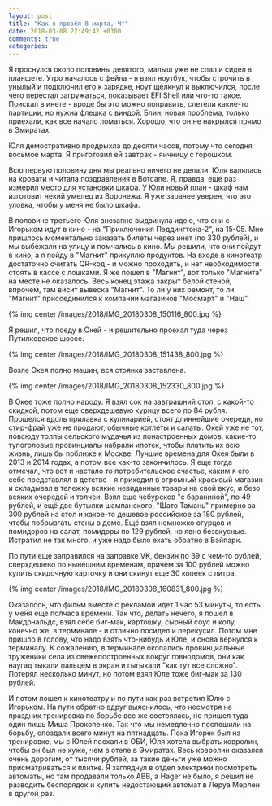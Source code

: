 ```yaml
---
layout: post
title: "Как я провёл 8 марта, Чт"
date: 2018-03-08 22:49:42 +0300
comments: true
categories: 
---
```

Я проснулся около половины девятого, малыш уже не спал и сидел в планшете. Утро началось с фейла - я взял ноутбук, чтобы строчить в унылый и подключил его к зарядке, ноут щелкнул и выключился, после чего перестал загружаться, показывает EFI Shell или что-то такое. Поискал в инете - вроде бы это можно поправить, слетели какие-то партиции, но нужна флешка с виндой. Блин, новая проблема, только приехали, как все начало ломаться. Хорошо, что он не накрылся прямо в Эмиратах.

Юля демостративно продрыхла до десяти часов, потому что сегодня восьмое марта. Я приготовил ей завтрак - яичницу с горошком.

Всю первую половину дня мы реально ничего не делали. Юля валялась на кровати и читала поздравления в Вотсапе. Я, правда, еще раз измерил место для установки шкафа. У Юли новый план - шкаф нам изготовит некий умелец из Воронежа. Я уже заранее уверен, что это уловка, чтобы у меня не было шкафа.

В половине третьего Юля внезапно выдвинула идею, что они с Игорьком идут в кино - на "Приключения Пэддингтона-2", на 15-05. Мне пришлось моментально заказать билеты через инет (по 330 рублей), и мы выбежали на улицу и помчались в кино. Мы решили, что они пойдут в кино, а я пойду в "Магнит" прикуплю продуктов. На входе в кинотеатр достаточно считать QR-код - и можно проходить, и нет необходимости стоять в кассе с лошками. Я же пошел в "Магнит", вот только "Магнита" на месте не оказалось. Весь конец этажа закрыт белой стеной, впрочем, там висит вывеска "Магнит". То ли у них ремонт, то ли "Магнит" присоединился к компании магазинов "Мосмарт" и "Наш".

{% img center /images/2018/IMG_20180308_150116_800.jpg %}

Я решил, что поеду в Окей - и решительно проехал туда через Путилковское шоссе.

{% img center /images/2018/IMG_20180308_151438_800.jpg %}

Возле Окея полно машин, вся стоянка заставлена.

{% img center /images/2018/IMG_20180308_152330_800.jpg %}

В Окее тоже полно народу. Я взял сок на завтрашний стол, с какой-то скидкой, потом еще сверхдешевую курицу всего по 84 рубля. Прошелся вдоль прилавка с кулинарией, стоят длиннейшие очереди, но стир-фрай уже не продают, обычные котлеты и салаты. Окей уже не тот, повсюду толпы сельского мудачья из понастроенных домов, какие-то тупоголовые провинциалы набрали ипотек, чтобы платить их всю жизнь, лишь бы поближе к Москве. Лучшие времена для Окея были в 2013 и 2014 годах, а потом все как-то закончилось. Я еще тогда отмечал, что вот и настало то потребительское счастье, каким я его себе представлял в детстве - я приходил в огромный красивый магазин и складывал в тележку всякие невиданные товары на свой вкус, и безо всяких очередей и толчеи. Взял еще чебуреков "с бараниной", по 49 рублей, и ещё две бутылки шампанского, "Шато Тамань" примерно за 300 рублей на стол и какое-то дешевое российское за 180 рублей, чтобы побрызгать стены в доме. Ещё взял немножко огурцов и помидоров на салат, помидоры по 129 рублей, но явно безвкусные. Истратил не так много, и уже надо было ехать обратно в Вэйпарк.

По пути еще заправился на заправке VK, бензин по 39 с чем-то рублей, сверхдешево по нынешним временам, причем за 100 рублей можно купить скидочную карточку и они скинут еще 30 копеек с литра.

{% img center /images/2018/IMG_20180308_160831_800.jpg %}

Оказалось, что фильм вместе с рекламой идет 1 час 53 минуты, то есть у меня еще полчаса времени. Так что, делать нечего, я пошел в 
Макдональдс, взял себе биг-мак, картошку, сырный соус и колу, конечно же, в терминале - и отлично посидел и перекусил. Потом мне пришло в голову, что надо взять что-нибудь и Юле, и снова вернулся к терминалу. К сожалению, в терминале окопались провинциальные труженики села из свежепостроенных вокруг говнодомов, они как наугад тыкали пальцем в экран и гыгыкали "как тут все сложно". Потерял несколько минут, но потом взял Юле тоже биг-мак за 130 рублей.

И потом пошел к кинотеатру и по пути как раз встретил Юлю с Игорьком. На пути обратно вдруг выяснилось, что несмотря на праздник тренировка по борьбе все же состоялась, но пришел туда один лишь Миша Прокопенко. Так что мы немедленно поспешили на борьбу, опоздали всего минут на пятнадцать. Пока Игорек был на тренировке, мы с Юлей поехали в ОБИ, Юля хотела выбрать ковролин, чтобы он был не хуже, чем в отеле в Эмиратах. Весь ковролин оказался очень дорогим, от тысячи рублей, за такие деньги уже можно присматриваться к плитке. Я загляднул в отдел электрики посмотреть автоматы, но там продавали только ABB, а Hager не было, я решил не разводить беспорядок и купить недостающий автомат в Леруа Мерлен в другой раз.